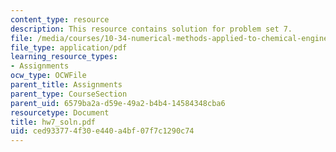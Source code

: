 ```yaml
---
content_type: resource
description: This resource contains solution for problem set 7.
file: /media/courses/10-34-numerical-methods-applied-to-chemical-engineering-fall-2005/ced933774f30e440a4bf07f7c1290c74_hw7_soln.pdf
file_type: application/pdf
learning_resource_types:
- Assignments
ocw_type: OCWFile
parent_title: Assignments
parent_type: CourseSection
parent_uid: 6579ba2a-d59e-49a2-b4b4-14584348cba6
resourcetype: Document
title: hw7_soln.pdf
uid: ced93377-4f30-e440-a4bf-07f7c1290c74
---
```

